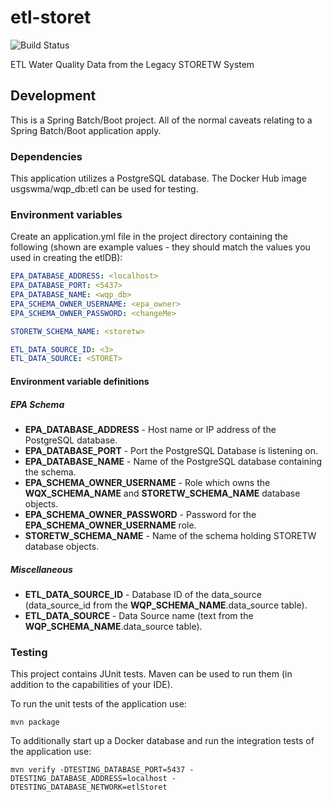 # etl\-storet

![Build Status](https://travis-ci.org/NWQMC/etl-storet)

ETL Water Quality Data from the Legacy STORETW System

## Development
This is a Spring Batch/Boot project. All of the normal caveats relating to a Spring Batch/Boot application apply.

### Dependencies
This application utilizes a PostgreSQL database. The Docker Hub image usgswma/wqp_db:etl can be used for testing.

### Environment variables
Create an application.yml file in the project directory containing the following (shown are example values - they should match the values you used in creating the etlDB):

```yml
EPA_DATABASE_ADDRESS: <localhost>
EPA_DATABASE_PORT: <5437>
EPA_DATABASE_NAME: <wqp_db>
EPA_SCHEMA_OWNER_USERNAME: <epa_owner>
EPA_SCHEMA_OWNER_PASSWORD: <changeMe>

STORETW_SCHEMA_NAME: <storetw>

ETL_DATA_SOURCE_ID: <3>
ETL_DATA_SOURCE: <STORET>

```

#### Environment variable definitions
##### EPA Schema
*   **EPA_DATABASE_ADDRESS** - Host name or IP address of the PostgreSQL database.
*   **EPA_DATABASE_PORT** - Port the PostgreSQL Database is listening on.
*   **EPA_DATABASE_NAME** - Name of the PostgreSQL database containing the schema.
*   **EPA_SCHEMA_OWNER_USERNAME** - Role which owns the **WQX_SCHEMA_NAME** and **STORETW_SCHEMA_NAME** database objects.
*   **EPA_SCHEMA_OWNER_PASSWORD** - Password for the **EPA_SCHEMA_OWNER_USERNAME** role.
*   **STORETW_SCHEMA_NAME** - Name of the schema holding STORETW database objects.

##### Miscellaneous
*   **ETL_DATA_SOURCE_ID** - Database ID of the data_source (data_source_id from the **WQP_SCHEMA_NAME**.data_source table).
*   **ETL_DATA_SOURCE** - Data Source name (text from the **WQP_SCHEMA_NAME**.data_source table).

### Testing
This project contains JUnit tests. Maven can be used to run them (in addition to the capabilities of your IDE).

To run the unit tests of the application use:

```shell
mvn package
```

To additionally start up a Docker database and run the integration tests of the application use:

```shell
mvn verify -DTESTING_DATABASE_PORT=5437 -DTESTING_DATABASE_ADDRESS=localhost -DTESTING_DATABASE_NETWORK=etlStoret
```
